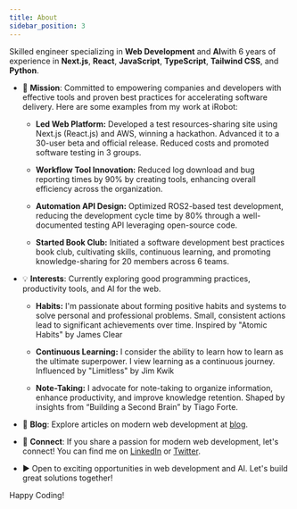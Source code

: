 ```yaml
---
title: About
sidebar_position: 3
---
```


Skilled engineer specializing in **Web Development** and **AI**with 6 years of experience in **Next.js**, **React**, **JavaScript**, **TypeScript**, **Tailwind CSS**, and **Python**.

- 🚀 **Mission**: Committed to empowering companies and developers with effective tools and proven best practices for accelerating software delivery. Here are some examples from my work at iRobot:


  - **Led Web Platform:** Developed a test resources-sharing site using Next.js (React.js) and AWS, winning a hackathon. Advanced it to a 30-user beta and official release. Reduced costs and promoted software testing in 3 groups.

  - **Workflow Tool Innovation:** Reduced log download and bug reporting times by 90% by creating tools, enhancing overall efficiency across the organization.

  - **Automation API Design:** Optimized ROS2-based test development, reducing the development cycle time by 80% through a well-documented testing API leveraging open-source code.

  - **Started Book Club:** Initiated a software development best practices book club, cultivating skills, continuous learning, and promoting knowledge-sharing for 20 members across 6 teams.


- 💡 **Interests**: Currently exploring good programming practices, productivity tools, and AI for the web.

  - **Habits:** I'm passionate about forming positive habits and systems to solve personal and professional problems. Small, consistent actions lead to significant achievements over time. Inspired by "Atomic Habits" by James Clear

  - **Continuous Learning:** I consider the ability to learn how to learn as the ultimate superpower. I view learning as a continuous journey. Influenced by "Limitless" by Jim Kwik

  - **Note-Taking:** I advocate for note-taking to organize information, enhance productivity, and improve knowledge retention. Shaped by insights from “Building a Second Brain” by Tiago Forte.

- 📝 **Blog**: Explore articles on modern web development at [blog](/blog).

- 🤝 **Connect**: If you share a passion for modern web development, let's connect! You can find me on [LinkedIn](https://www.linkedin.com/in/franciscomoretti/) or [Twitter](https://twitter.com/franmoretti_).

- ▶️ Open to exciting opportunities in web development and AI. Let's build great solutions together!

Happy Coding!